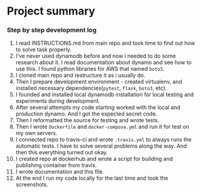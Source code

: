 # Project summary

### Step by step development log

1. I read INSTRUCTIONS.md from main repo and took time to find out how
to solve task properly.
1. I've never used dynamodb before and now i needed to do some research
about it. I read documentation about dynamo and see how to use this.
I found python libraries for AWS that named `boto3`.
1. I cloned main repo and restructure it as i usually do.
1. Then I prepare development environment - created virtualenv, and
installed necessary dependencies(`pytest`, `flask`, `boto3`, etc).
1. I founded and installed local dynamodb installation for local
testing and experiments during development.
1. After several attempts my code starting worked with the local and
production dynamo. And I got the expected secret code.
1. Then I reformatted the source for testing and wrote tests.
1. Then I wrote `Dockerfile` and `docker-compose.yml` and run it for test
on my own servers.
1. I connected repo to travis-ci and wrote `.travis.yml` to always runs the
automatic tests. I have to solve several problems along the way. And then
this everything turned out okay.
1. I created repo at dockerhub and wrote a script for building and
publishing container from travis.
1. I wrote documentation and this file.
1. At the end I run my code locally for the last time and took the screenshots.


